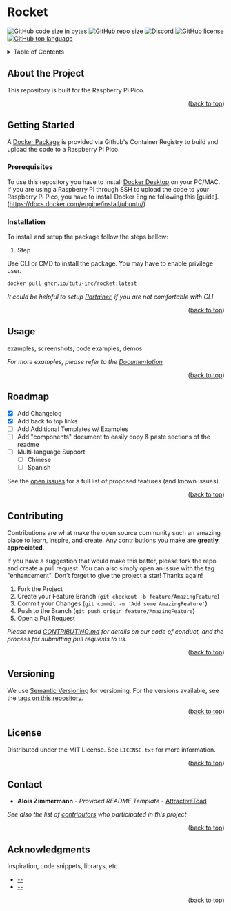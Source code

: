# Rocket
[![GitHub code size in bytes](https://img.shields.io/github/languages/code-size/tutu-inc/rocket?color=GREEN&label=Github%20Code%20Size&logo=Github)](https://github.com/Tutu-Inc/Rocket.git)
[![GitHub repo size](https://img.shields.io/github/repo-size/tutu-inc/rocket?label=Docker%20Image%20Size&logo=Docker&logoColor=FFF)](https://github.com/Tutu-Inc/Rocket/pkgs/container/rocket)
[![Discord](https://img.shields.io/discord/488677373835870208?color=5865f2&label=Discord&logo=Discord&logoColor=FFF)](https://discord.com/invite/bQzf79Y)
[![GitHub license](https://img.shields.io/github/license/tutu-inc/rocket?label=License)](https://github.com/Tutu-Inc/Rocket/blob/master/LICENSE)
[![GitHub top language](https://img.shields.io/github/languages/top/Tutu-Inc/Rocket?color=A07&label=Top%20Language%20&logo=C%2B%2B)](https://github.com/Tutu-Inc/Rocket)

<!-- TABLE OF CONTENTS -->
<details>
  <summary>Table of Contents</summary>
  <ol>
    <li>
      <a href="#about-the-project">About The Project</a>
    </li>
    <li>
      <a href="#getting-started">Getting Started</a>
      <ul>
        <li><a href="#prerequisites">Prerequisites</a></li>
        <li><a href="#installation">Installation</a></li>
      </ul>
    </li>
    <li><a href="#usage">Usage</a></li>
    <li><a href="#roadmap">Roadmap</a></li>
    <li><a href="#contributing">Contributing</a></li>
    <li><a href="#versioning">Versioning</a></li>
    <li><a href="#license">License</a></li>
    <li><a href="#contact">Contact</a></li>
    <li><a href="#acknowledgments">Acknowledgments</a></li>
  </ol>
</details>

<!-- ABOUT THE PROJECT -->
## About the Project
This repository is built for the Raspberry Pi Pico.

<p align="right">(<a href="#top">back to top</a>)</p>

<!-- GETTING STARTED -->
## Getting Started
A [Docker Package](https://github.com/Tutu-Inc/Rocket/pkgs/container/rocket) is provided via Github's Container Registry to build and upload the code to a Raspberry Pi Pico. 

### Prerequisites
To use this repository you have to install [Docker Desktop](https://www.docker.com/products/docker-desktop/) on your PC/MAC. If you are using a Raspberry Pi through SSH to upload the code to your Raspberry Pi Pico, you have to install Docker Engine following this [guide].(https://docs.docker.com/engine/install/ubuntu/)

### Installation
To install and setup the package follow the steps bellow:
1. Step

Use CLI or CMD to install the package. You may have to enable privilege user.
```bash
docker pull ghcr.io/tutu-inc/rocket:latest
```

_It could be helpful to setup [Portainer](https://docs.portainer.io/v/ce-2.9/start/install/server/docker/linux), if you are not comfortable with CLI_

<p align="right">(<a href="#top">back to top</a>)</p>

<!-- USAGE EXAMPLES -->
## Usage
examples, screenshots, code examples, demos

_For more examples, please refer to the [Documentation](https://github.com/Tutu-Inc/Rocket/wiki)_

<p align="right">(<a href="#top">back to top</a>)</p>

<!-- ROADMAP -->
## Roadmap
- [x] Add Changelog
- [x] Add back to top links
- [ ] Add Additional Templates w/ Examples
- [ ] Add "components" document to easily copy & paste sections of the readme
- [ ] Multi-language Support
    - [ ] Chinese
    - [ ] Spanish

See the [open issues](https://github.com/Tutu-Inc/Rocket/issues) for a full list of proposed features (and known issues).

<p align="right">(<a href="#top">back to top</a>)</p>

<!-- CONTRIBUTING -->
## Contributing
Contributions are what make the open source community such an amazing place to learn, inspire, and create. Any contributions you make are **greatly appreciated**.

If you have a suggestion that would make this better, please fork the repo and create a pull request. You can also simply open an issue with the tag "enhancement".
Don't forget to give the project a star! Thanks again!

1. Fork the Project
2. Create your Feature Branch (`git checkout -b feature/AmazingFeature`)
3. Commit your Changes (`git commit -m 'Add some AmazingFeature'`)
4. Push to the Branch (`git push origin feature/AmazingFeature`)
5. Open a Pull Request

_Please read [CONTRIBUTING.md](CONTRIBUTING.md) for details on our code of conduct, and the process for submitting pull requests to us._

<p align="right">(<a href="#top">back to top</a>)</p>

<!-- VERSIONING -->
## Versioning

We use [Semantic Versioning](http://semver.org/) for versioning. For the versions
available, see the [tags on this
repository](https://github.com/tutu-inc/rocket/tags).

<p align="right">(<a href="#top">back to top</a>)</p>

<!-- LICENSE -->
## License

Distributed under the MIT License. See `LICENSE.txt` for more information.

<p align="right">(<a href="#top">back to top</a>)</p>

<!-- CONTACT -->
## Contact

  - **Alois Zimmermann** - *Provided README Template* -
    [AttractiveToad](https://github.com/AttractiveToad)

_See also the list of
[contributors](https://github.com/tutu-inc/rocket/contributors)
who participated in this project_

<p align="right">(<a href="#top">back to top</a>)</p>

<!-- ACKNOWLEDGMENTS -->
## Acknowledgments
Inspiration, code snippets, librarys, etc.
* [--](https://github.com)
* [--](https://gist.github.com)

<p align="right">(<a href="#top">back to top</a>)</p>